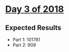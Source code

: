 # [Day 3 of 2018](https://adventofcode.com/2018/day/3)

## Expected Results

- Part 1: 101781
- Part 2: 909
